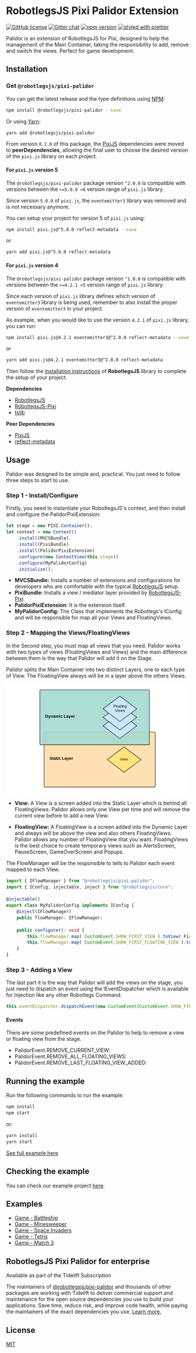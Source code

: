 # RobotlegsJS Pixi Palidor Extension

[![GitHub license](https://img.shields.io/badge/license-MIT-green.svg)](https://github.com/RobotlegsJS/Robotlegs/tree/master/packages/pixi-palidor/LICENSE)
[![Gitter chat](https://badges.gitter.im/RobotlegsJS/RobotlegsJS.svg)](https://gitter.im/RobotlegsJS/RobotlegsJS)
[![npm version](https://badge.fury.io/js/%40robotlegsjs%2Fpixi-palidor.svg)](https://badge.fury.io/js/%40robotlegsjs%2Fpixi-palidor)
[![styled with prettier](https://img.shields.io/badge/styled_with-prettier-ff69b4.svg)](https://github.com/prettier/prettier)

Palidor is an extension of RobotlegsJS for Pixi, designed to help the management of the Main Container, taking the responsibility to add, remove and switch the views. Perfect for game development.

## Installation

### Get `@robotlegsjs/pixi-palidor`

You can get the latest release and the type definitions using [NPM](https://www.npmjs.com/):

```bash
npm install @robotlegsjs/pixi-palidor --save
```

Or using [Yarn](https://yarnpkg.com/en/):

```bash
yarn add @robotlegsjs/pixi-palidor
```

From version `0.2.0` of this package, the [PixiJS](https://github.com/pixijs/pixi.js) dependencies were moved to **peerDependencies**,
allowing the final user to choose the desired version of the `pixi.js` library on each project.

#### For `pixi.js` version 5

The `@robotlegsjs/pixi-palidor` package version `^2.0.0` is compatible with versions between the `>=5.0.0 <6` version range of `pixi.js` library.

Since version `5.0.0` of `pixi.js`, the `eventemitter3` library was removed and is not necessary anymore.

You can setup your project for version 5 of `pixi.js` using:

```bash
npm install pixi.js@^5.0.0 reflect-metadata --save
```

or

```bash
yarn add pixi.js@^5.0.0 reflect-metadata
```

#### For `pixi.js` version 4

The `@robotlegsjs/pixi-palidor` package version `^1.0.0` is compatible with versions between the `>=4.2.1 <5` version range of `pixi.js` library.

Since each version of `pixi.js` library defines which version of `eventemitter3` library is being used, remember to also install the proper version of `eventemitter3` in your project.

As example, when you would like to use the version `4.2.1` of `pixi.js` library, you can run:

```bash
npm install pixi.js@4.2.1 eventemitter3@^2.0.0 reflect-metadata --save
```

or

```bash
yarn add pixi.js@4.2.1 eventemitter3@^2.0.0 reflect-metadata
```

Then follow the [installation instructions](https://github.com/RobotlegsJS/RobotlegsJS/blob/master/README.md#installation) of **RobotlegsJS** library to complete the setup of your project.

**Dependencies**

+ [RobotlegsJS](https://github.com/RobotlegsJS/RobotlegsJS)
+ [RobotlegsJS-Pixi](https://github.com/RobotlegsJS/RobotlegsJS-Pixi)
+ [tslib](https://github.com/Microsoft/tslib)

**Peer Dependencies**

+ [PixiJS](https://github.com/pixijs/pixi.js)
+ [reflect-metadata](https://github.com/rbuckton/reflect-metadata)

## Usage

Palidor was designed to be simple and, practical. You just need to follow three steps to start to use.

### Step 1 - Install/Configure

Firstly, you need to instantiate your RobotlegsJS's context, and then install and configure the PalidorPixiExtension:

```typescript
let stage = new PIXI.Container();
let context = new Context()
    .install(MVCSBundle)
    .install(PixiBundle)
    .install(PalidorPixiExtension)
    .configure(new ContextView(this.stage))
    .configure(MyPalidorConfig)
    .initialize();
```

+ **MVCSBundle:** Installs a number of extensions and configurations for developers who are comfortable with the typical [RobotlegsJS](https://github.com/RobotlegsJS/RobotlegsJS) setup.
+ **PixiBundle:** Installs a view / mediator layer provided by [RobotlegsJS-Pixi](https://github.com/RobotlegsJS/RobotlegsJS-Pixi).
+ **PalidorPixiExtension:** It is the extension itself.
+ **MyPalidorConfig:** The Class that implements the Robotlegs's IConfig and will be responsible for map all your Views and FloatingViews.

### Step 2 - Mapping the Views/FloatingViews

In the Second step, you must map all views that you need. Palidor works with two types of views (FloatingViews and Views) and the main difference between them is the way that Palidor will add it on the Stage.

Palidor splits the Main Container into two distinct Layers, one to each type of View. The FloatingView always will be in a layer above the others Views.

<img src="https://raw.githubusercontent.com/RobotlegsJS/RobotlegsJS-Pixi-Palidor/master/media/layers.png" />

+ **View:** A View is a screen added into the Static Layer which is behind all FloatingViews. Palidor allows only one View per time and will remove the current view before to add a new View.

+ **FloatingView:** A FloatingView is a screen added into the Dynamic Layer and always will be above the view and also others FloatingViews. Palidor allows any number of FloatingView that you want. FloatingViews is the best choice to create temporary views such as AlertsScreen, PauseScreen, GameOverScreen and Popups.

The FlowManager will be the responsible to tells to Palidor each event mapped to each View.

```typescript
import { IFlowManager } from "@robotlegsjs/pixi-palidor";
import { IConfig, injectable, inject } from "@robotlegsjs/core";

@injectable()
export class MyPalidorConfig implements IConfig {
    @inject(IFlowManager)
    public flowManager: IFlowManager;

    public configure(): void {
        this.flowManager.map( CustomEvent.SHOW_FIRST_VIEW ).toView( FirstView );
        this.flowManager.map( CustomEvent.SHOW_FIRST_FLOATING_VIEW ).toFloatingView( FirstFloatingView );
    }
}
```

### Step 3 - Adding a View

The last part it is the way that Palidor will add the views on the stage, you just need to dispatch an event using the IEventDispatcher which is available for Injection like any other Robotlegs Command.

```typescript
this.eventDispatcher.dispatchEvent(new CustomEvent(CustomEvent.SHOW_FIRST_VIEW));
```

#### Events

There are some predefined events on the  Palidor to help to remove a view or floating view from the stage.

+ PalidorEvent.REMOVE_CURRENT_VIEW:
+ PalidorEvent.REMOVE_ALL_FLOATING_VIEWS:
+ PalidorEvent.REMOVE_LAST_FLOATING_VIEW_ADDED:

## Running the example

Run the following commands to run the example:

```bash
npm install
npm start
```

or:

```bash
yarn install
yarn start
```

[See full example here](example/index.ts)

## Checking the example

You can check our example project [here](http://robotlegsjs.io/RobotlegsJS-Pixi-Palidor).

## Examples

+ [Game - Battleship](https://github.com/RonaldoSetzer/GAME-Battleship)
+ [Game - Minesweeper](https://github.com/RonaldoSetzer/GAME-Minesweeper)
+ [Game - Space Invaders](https://github.com/RonaldoSetzer/GAME-SpaceInvaders)
+ [Game - Tetris](https://github.com/RonaldoSetzer/GAME-Tetris)
+ [Game - Match 3](https://github.com/RonaldoSetzer/GAME-Match3)

## RobotlegsJS Pixi Palidor for enterprise

Available as part of the Tidelift Subscription

The maintainers of [@robotlegsjs/pixi-palidor](https://github.com/RobotlegsJS/RobotlegsJS-Pixi-Palidor) and thousands of other packages are working with Tidelift to deliver commercial support and maintenance for the open source dependencies you use to build your applications. Save time, reduce risk, and improve code health, while paying the maintainers of the exact dependencies you use. [Learn more.](https://tidelift.com/subscription/pkg/npm-robotlegsjs-pixi-palidor?utm_source=npm-robotlegsjs-pixi-palidor&utm_medium=referral&utm_campaign=enterprise&utm_term=repo)

## License

[MIT](LICENSE)
